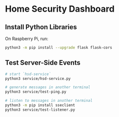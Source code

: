 # Home Security Dashboard

## Install Python Libraries

On Raspberry Pi, run:

```bash
python3 -m pip install --upgrade flask flask-cors
```

## Test Server-Side Events

```bash
# start `hsd-service`
python3 service/hsd-service.py

# generate messages in another terminal
python3 service/test-ping.py

# listen to messages in another terminal
python3 -m pip install sseclient
python3 service/test-listener.py
```
